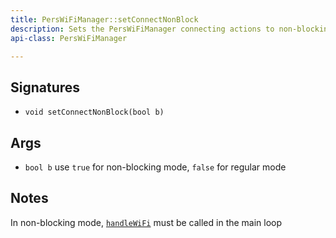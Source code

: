 ```yaml
---
title: PersWiFiManager::setConnectNonBlock
description: Sets the PersWiFiManager connecting actions to non-blocking mode
api-class: PersWiFiManager

---
```




## Signatures

- `void setConnectNonBlock(bool b)`

## Args

- `bool b` use `true` for non-blocking mode, `false` for regular mode

## Notes

In non-blocking mode, [`handleWiFi`](/api/PersWiFiManager/handleWiFi) must be called in the main loop